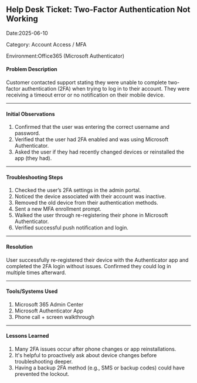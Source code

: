 ## Help Desk Ticket: Two-Factor Authentication Not Working

Date:2025-06-10 

Category: Account Access / MFA 

Environment:Office365 (Microsoft Authenticator) 

#### Problem Description

Customer contacted support stating they were unable to complete two-factor authentication (2FA) when trying to log in to their account. They were receiving a timeout error or no notification on their mobile device.

--------------------------------------------------------------------------------------------------------------------------------------------------------------------------------------------------------------------------------------------------------

#### Initial Observations

1. Confirmed that the user was entering the correct username and password.
2.  Verified that the user had 2FA enabled and was using Microsoft Authenticator.
3.  Asked the user if they had recently changed devices or reinstalled the app (they had).

--------------------------------------------------------------------------------------------------------------------------------------------------------------------------------------------------------------------------------------------------------

#### Troubleshooting Steps

1. Checked the user’s 2FA settings in the admin portal.
2. Noticed the device associated with their account was inactive.
3. Removed the old device from their authentication methods.
4. Sent a new MFA enrollment prompt.
5. Walked the user through re-registering their phone in Microsoft Authenticator.
6. Verified successful push notification and login.

--------------------------------------------------------------------------------------------------------------------------------------------------------------------------------------------------------------------------------------------------------

#### Resolution

User successfully re-registered their device with the Authenticator app and completed the 2FA login without issues. Confirmed they could log in multiple times afterward.

--------------------------------------------------------------------------------------------------------------------------------------------------------------------------------------------------------------------------------------------------------

#### Tools/Systems Used

1. Microsoft 365 Admin Center
2. Microsoft Authenticator App
3.  Phone call + screen walkthrough

 -------------------------------------------------------------------------------------------------------------------------------------------------------------------------------------------------------------------------------------------------------

#### Lessons Learned

1. Many 2FA issues occur after phone changes or app reinstallations.
2. It's helpful to proactively ask about device changes before troubleshooting deeper.
3. Having a backup 2FA method (e.g., SMS or backup codes) could have prevented the lockout.


